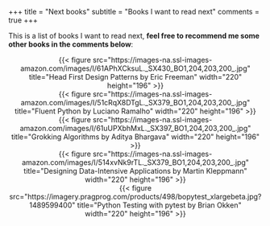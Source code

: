 +++
title = "Next books"
subtitle = "Books I want to read next"
comments = true
+++

This is a list of books I want to read next, **feel free to recommend me some other books in the comments below**:

<center>{{< figure src="https://images-na.ssl-images-amazon.com/images/I/61APhXCksuL._SX430_BO1,204,203,200_.jpg"
title="Head First Design Patterns by Eric Freeman" width="220" height="196" >}}</center>
<center>{{< figure src="https://images-na.ssl-images-amazon.com/images/I/51cRqX8DTgL._SX379_BO1,204,203,200_.jpg"
title="Fluent Python by Luciano Ramalho" width="220" height="196" >}}</center>
<center>{{< figure src="https://images-na.ssl-images-amazon.com/images/I/61uUPXbhMxL._SX397_BO1,204,203,200_.jpg"
title="Grokking Algorithms by Aditya Bhargava" width="220" height="196" >}}</center>
<center>{{< figure src="https://images-na.ssl-images-amazon.com/images/I/514xvNk9rTL._SX379_BO1,204,203,200_.jpg"
title="Designing Data-Intensive Applications by Martin Kleppmann" width="220" height="196" >}}</center>
<center>{{< figure src="https://imagery.pragprog.com/products/498/bopytest_xlargebeta.jpg?1489599400"
title="Python Testing with pytest by Brian Okken" width="220" height="196" >}}</center>
